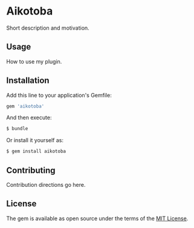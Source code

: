 # Aikotoba
Short description and motivation.

## Usage
How to use my plugin.

## Installation
Add this line to your application's Gemfile:

```ruby
gem 'aikotoba'
```

And then execute:
```bash
$ bundle
```

Or install it yourself as:
```bash
$ gem install aikotoba
```

## Contributing
Contribution directions go here.

## License
The gem is available as open source under the terms of the [MIT License](https://opensource.org/licenses/MIT).

